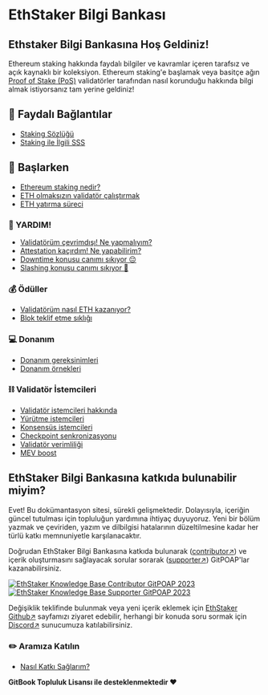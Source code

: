 # EthStaker Bilgi Bankası

## Ethstaker Bilgi Bankasına Hoş Geldiniz!

Ethereum staking hakkında faydalı bilgiler ve kavramlar içeren tarafsız ve açık kaynaklı bir koleksiyon. Ethereum staking'e başlamak veya basitçe ağın [Proof of Stake (PoS)](staking-glossary.md#proof-of-stake-pos) validatörler tarafından nasıl korunduğu hakkında bilgi almak istiyorsanız tam yerine geldiniz!

## 🔗 Faydalı Bağlantılar

* [Staking Sözlüğü](staking-glossary.md)
* [Staking ile İlgili SSS](faq.md)

## 🚀 Başlarken

* [Ethereum staking nedir?](getting-started/what-is-ethereum-staking.md)
* [ETH olmaksızın validatör çalıştırmak](getting-started/ethereum-node.md)
* [ETH yatırma süreci](getting-started/deposit-process.md)

### **🚨 YARDIM!**

* [Validatörüm çevrimdışı! Ne yapmalıyım?](help/validator-offline.md)
* [Attestation kaçırdım! Ne yapabilirim?](help/missed-attestations.md)
* [Downtime konusu canımı sıkıyor 😔](help/downtime-explained.md)
* [Slashing konusu canımı sıkıyor 🔪](help/slashing-explained.md)

### 💰 Ödüller

* [Validatörüm nasıl ETH kazanıyor?](rewards/chain-rewards.md)
* [Blok teklif etme sıklığı](rewards/proposal-frequency.md)

### 💻 Donanım

* [Donanım gereksinimleri](hardware/hardware-requirements.md)
* [Donanım örnekleri](hardware/hardware-examples/.md)

### ⛓️ Validatör İstemcileri

* [Validatör istemcileri hakkında](validator-clients/validator-clients-explained.md)
* [Yürütme istemcileri](validator-clients/execution-clients.md)
* [Konsensüs istemcileri](validator-clients/consensus-clients.md)
* [Checkpoint senkronizasyonu](validator-clients/checkpoint-sync.md)
* [Validatör verimliliği](validator-clients/validator-effectiveness.md)
* [MEV boost](validator-clients/mev-boost.md)

## EthStaker Bilgi Bankasına katkıda bulunabilir miyim?

Evet! Bu dokümantasyon sitesi, sürekli gelişmektedir. Dolayısıyla, içeriğin güncel tutulması için topluluğun yardımına ihtiyaç duyuyoruz. Yeni bir bölüm yazmak ve çeviriden, yazım ve dilbilgisi hatalarının düzeltilmesine kadar her türlü katkı memnuniyetle karşılanacaktır.

Doğrudan EthStaker Bilgi Bankasına katkıda bulunarak ([contributor↗](https://www.gitpoap.io/gp/881)) ve içerik oluşturmasını sağlayacak sorular sorarak ([supporter↗](https://www.gitpoap.io/gp/923)) GitPOAP'lar kazanabilirsiniz.

[![EthStaker Knowledge Base Contributor GitPOAP 2023](https://www.gitpoap.io/\_next/image?url=https%3A%2F%2Fassets.poap.xyz%2Fgitpoap3a-2023-ethstaker-knowledge-base-contributor-2022-logo-1671596764627.png\&w=384\&q=75)](https://www.gitpoap.io/gp/881)[![EthStaker Knowledge Base Supporter GitPOAP 2023](https://www.gitpoap.io/\_next/image?url=https%3A%2F%2Fassets.poap.xyz%2F2023-ethstaker-knowledge-base-supporter-2022-logo-1672411990803.png\&w=384\&q=75)](https://www.gitpoap.io/gp/923)

Değişiklik teklifinde bulunmak veya yeni içerik eklemek için [EthStaker Github↗](https://github.com/ethstaker/ethstaker-knowledgebase) sayfamızı ziyaret edebilir, herhangi bir konuda soru sormak için [Discord↗](https://www.google.com/url?sa=t\&rct=j\&q=\&esrc=s\&source=web\&cd=\&cad=rja\&uact=8\&ved=2ahUKEwjpm6nC5K78AhUBi1wKHaxHCF8QFnoECAsQAQ\&url=https%3A%2F%2Fdiscord.com%2Finvite%2FucsTcA2wTq\&usg=AOvVaw0U61EK\_8NaT71SEZlw3aJS) sunucumuza katılabilirsiniz.

### ✏️ Aramıza Katılın

* [Nasıl Katkı Sağlarım?](get-involved/how-to-contribute.md)

**GitBook Topluluk Lisansı ile desteklenmektedir ♥️**
